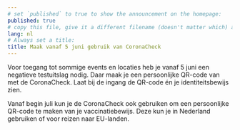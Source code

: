 ```yaml
---
# set `published` to true to show the announcement on the homepage:
published: true
# copy this file, give it a different filename (doesn't matter which) and, in this example, change lang to 'en' to translate the message to English and show it on the English homepage:
lang: nl
# Always set a title:
title: Maak vanaf 5 juni gebruik van CoronaCheck
---
```

Voor toegang tot sommige events en locaties heb je vanaf 5 juni een negatieve testuitslag nodig. Daar maak je een persoonlijke QR-code van met de CoronaCheck. Laat bij de ingang de QR-code én je identiteitsbewijs zien.

Vanaf begin juli kun je de CoronaCheck ook gebruiken om een persoonlijke QR-code te maken van je vaccinatiebewijs. Deze kun je in Nederland gebruiken of voor reizen naar EU-landen.
